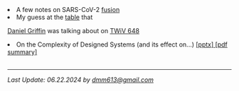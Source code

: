 
<li> A few notes on SARS-CoV-2 
    <a href="./fusion.pdf" 
       target="_blank"
       rel="noopener noreferrer">
fusion</a> 
<li>My guess at the
<a href="./images/twiv648.jpg" 
   target="_blank" 
   rel="noopener noreferrer">table</a>
that

<a href="https://parasiteswithoutborders.com/daniel-griffin-md-phd/" 
   target="_blank" 
   rel="noopener noreferrer"> 
Daniel Griffin</a> was talking about on
<a href="https://www.microbe.tv/twiv/twiv-648/" 
   target="_blank" 
   rel="noopener noreferrer">
TWiV 648</a>

<li>On the Complexity of Designed Systems (and its effect on...)
<a href="./itat2013.full.pptx"
   target="_blank"
   rel="noopener noreferrer">
   [pptx]
   <a href="./itat.pdf"
      target="_blank"
      rel="noopener noreferrer">
      [pdf summary] 
</a>
<br>
<br>
<hr>
<i>Last Update: 06.22.2024 by
<a href="mailto:dmm613@gmail.com">dmm613@gmail.com</a>
</i>



